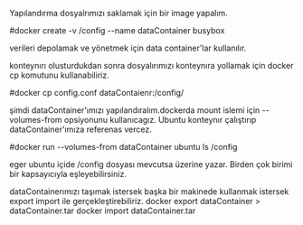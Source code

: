 Yapılandırma dosyalrımızı saklamak için bir image yapalım.

#docker create -v /config --name dataContainer busybox

verileri depolamak ve yönetmek için data container'lar kullanılır.

konteynırı olusturdukdan sonra dosyalırımızı konteynıra yollamak için
docker cp komutunu kullanabiliriz.

#docker cp config.conf dataContaienr:/config/

şimdi dataContainer'ımızı yapılandıralım.dockerda mount islemi için 
--volumes-from <container> opsiyonunu kullanıcagız.
Ubuntu konteynır çalıştırıp dataContainer'ımıza referenas vercez.

#docker run --volumes-from dataContainer ubuntu ls /config

eger ubuntu içide /config dosyası mevcutsa üzerine yazar.
Birden çok birimi bir kapsayıcıyla eşleyebilirsiniz.

dataContainerımızı taşımak istersek başka bir makinede kullanmak istersek
export import ile gerçekleştirebiliriz.
docker export dataContainer > dataContainer.tar
docker import dataContainer.tar
